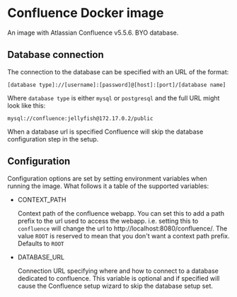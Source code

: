 # Confluence Docker image

An image with Atlassian Confluence v5.5.6. BYO database.

## Database connection

The connection to the database can be specified with an URL of the format:
```
[database type]://[username]:[password]@[host]:[port]/[database name]
```
Where ```database type``` is either ```mysql``` or ```postgresql``` and the full URL might look like this:
```
mysql://confluence:jellyfish@172.17.0.2/public
```

When a database url is specified Confluence will skip the database configuration step in the setup.

## Configuration

Configuration options are set by setting environment variables when running the image. What follows it a table of the supported variables:

- CONTEXT_PATH

  Context path of the confluence webapp. You can set this to add a path prefix to the url used to access the webapp. i.e. setting this to ```confluence``` will change the url to http://localhost:8080/confluence/. The value ```ROOT``` is reserved to mean that you don't want a context path prefix. Defaults to ```ROOT```

- DATABASE_URL

  Connection URL specifying where and how to connect to a database dedicated to confluence. This variable is optional and if specified will cause the Confluence setup wizard to skip the database setup set.